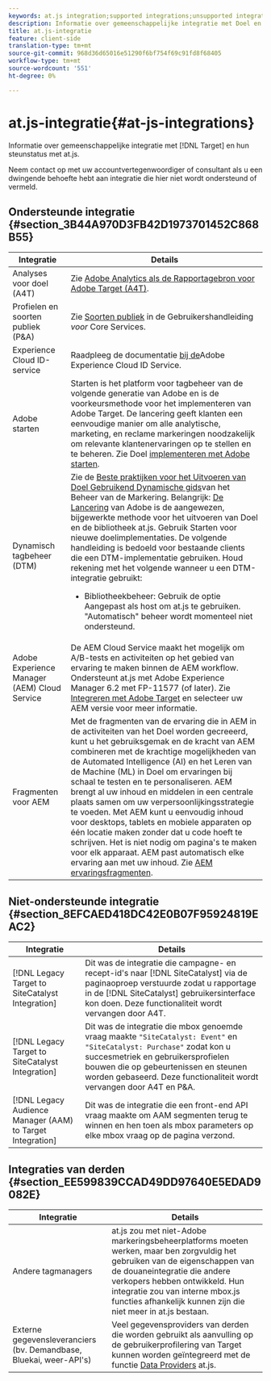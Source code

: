 ```yaml
---
keywords: at.js integration;supported integrations;unsupported integrations;third party integrations
description: Informatie over gemeenschappelijke integratie met Doel en hun steunstatus met at.js.
title: at.js-integratie
feature: client-side
translation-type: tm+mt
source-git-commit: 968d36d65016e51290f6bf754f69c91fd8f68405
workflow-type: tm+mt
source-wordcount: '551'
ht-degree: 0%

---
```



# at.js-integratie{#at-js-integrations}

Informatie over gemeenschappelijke integratie met [!DNL Target] en hun steunstatus met at.js.

Neem contact op met uw accountvertegenwoordiger of consultant als u een dwingende behoefte hebt aan integratie die hier niet wordt ondersteund of vermeld.

## Ondersteunde integratie {#section_3B44A970D3FB42D1973701452C868B55}

| Integratie | Details |
|--- |--- |
| Analyses voor doel (A4T) | Zie [Adobe Analytics als de Rapportagebron voor Adobe Target (A4T)](/help/c-integrating-target-with-mac/a4t/a4t.md#concept_7540C8C04259434AB6EE33B09F47A1DE). |
| Profielen en soorten publiek (P&amp;A) | Zie [Soorten publiek](https://experienceleague.adobe.com/docs/core-services/interface/audiences/audience-library.html) in de Gebruikershandleiding *voor* Core Services. |
| Experience Cloud ID-service | Raadpleeg de documentatie [bij de](https://experienceleague.adobe.com/docs/id-service/using/home.html)Adobe Experience Cloud ID Service. |
| Adobe starten | Starten is het platform voor tagbeheer van de volgende generatie van Adobe en is de voorkeursmethode voor het implementeren van Adobe Target. De lancering geeft klanten een eenvoudige manier om alle analytische, marketing, en reclame markeringen noodzakelijk om relevante klantenervaringen op te stellen en te beheren.  Zie Doel [implementeren met Adobe starten](/help/c-implementing-target/c-implementing-target-for-client-side-web/how-to-deployatjs/cmp-implementing-target-using-adobe-launch.md#topic_5234DDAEB0834333BD6BA1B05892FC25). |
| Dynamisch tagbeheer (DTM) | Zie de [Beste praktijken voor het Uitvoeren van Doel Gebruikend Dynamische gids](https://experienceleague.adobe.com/docs/dtm/implementing/overview.html)van het Beheer van de Markering.   Belangrijk: [De Lancering](/help/c-implementing-target/c-implementing-target-for-client-side-web/how-to-deployatjs/cmp-implementing-target-using-adobe-launch.md#topic_5234DDAEB0834333BD6BA1B05892FC25) van Adobe is de aangewezen, bijgewerkte methode voor het uitvoeren van Doel en de bibliotheek at.js. Gebruik Starten voor nieuwe doelimplementaties. De volgende handleiding is bedoeld voor bestaande clients die een DTM-implementatie gebruiken.   Houd rekening met het volgende wanneer u een DTM-integratie gebruikt: <ul><li>Bibliotheekbeheer: Gebruik de optie Aangepast als host om at.js te gebruiken. &quot;Automatisch&quot; beheer wordt momenteel niet ondersteund. </li></ul> |
| Adobe Experience Manager (AEM) Cloud Service | De AEM Cloud Service maakt het mogelijk om A/B-tests en activiteiten op het gebied van ervaring te maken binnen de AEM workflow. Ondersteunt at.js met Adobe Experience Manager 6.2 met FP-11577 (of later). Zie [Integreren met Adobe Target](https://helpx.adobe.com/experience-manager/6-2/sites/administering/using/target.html) en selecteer uw AEM versie voor meer informatie. |
| Fragmenten voor AEM | Met de fragmenten van de ervaring die in AEM in de activiteiten van het Doel worden gecreeerd, kunt u het gebruiksgemak en de kracht van AEM combineren met de krachtige mogelijkheden van de Automated Intelligence (AI) en het Leren van de Machine (ML) in Doel om ervaringen bij schaal te testen en te personaliseren.  AEM brengt al uw inhoud en middelen in een centrale plaats samen om uw verpersoonlijkingsstrategie te voeden. Met AEM kunt u eenvoudig inhoud voor desktops, tablets en mobiele apparaten op één locatie maken zonder dat u code hoeft te schrijven. Het is niet nodig om pagina&#39;s te maken voor elk apparaat. AEM past automatisch elke ervaring aan met uw inhoud.  Zie [AEM ervaringsfragmenten](/help/c-experiences/c-manage-content/aem-experience-fragments.md#topic_1E1E4EA01F074349B2CF8785387B5FE8). |

## Niet-ondersteunde integratie {#section_8EFCAED418DC42E0B07F95924819EAC2}

| Integratie | Details |
|--- |--- |
| [!DNL Legacy Target to SiteCatalyst Integration] | Dit was de integratie die campagne- en recept-id&#39;s naar [!DNL SiteCatalyst] via de paginaoproep verstuurde zodat u rapportage in de [!DNL SiteCatalyst] gebruikersinterface kon doen. Deze functionaliteit wordt vervangen door A4T. |
| [!DNL Legacy Target to SiteCatalyst Integration] | Dit was de integratie die mbox genoemde vraag maakte `"SiteCatalyst: Event"` en `"SiteCatalyst: Purchase"` zodat kon u succesmetriek en gebruikersprofielen bouwen die op gebeurtenissen en steunen worden gebaseerd. Deze functionaliteit wordt vervangen door A4T en P&amp;A. |
| [!DNL Legacy Audience Manager (AAM) to Target Integration] | Dit was de integratie die een front-end API vraag maakte om AAM segmenten terug te winnen en hen toen als mbox parameters op elke mbox vraag op de pagina verzond. |

## Integraties van derden {#section_EE599839CCAD49DD97640E5EDAD9082E}

| Integratie | Details |
|--- |--- |
| Andere tagmanagers | at.js zou met niet-Adobe markeringsbeheerplatforms moeten werken, maar ben zorgvuldig het gebruiken van de eigenschappen van de douaneintegratie die andere verkopers hebben ontwikkeld. Hun integratie zou van interne mbox.js functies afhankelijk kunnen zijn die niet meer in at.js bestaan. |
| Externe gegevensleveranciers (bv. Demandbase, Bluekai, weer-API&#39;s) | Veel gegevensproviders van derden die worden gebruikt als aanvulling op de gebruikerprofilering van Target kunnen worden geïntegreerd met de functie [Data Providers](/help/c-implementing-target/c-implementing-target-for-client-side-web/targetgobalsettings.md#data-providers) at.js. |